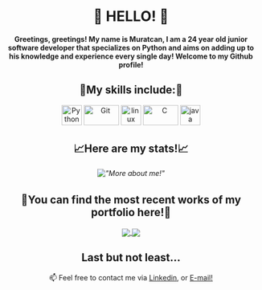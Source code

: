 ### <h1 align="center">👋 HELLO! 👋</h1>

<h4 align="center">Greetings, greetings! My name is Muratcan, I am a 24 year old junior software developer that specializes on Python and aims on adding up to his knowledge and experience every single day! Welcome to my Github profile!</h4>

<h2 align="center">🎼My skills include:🎼</h2>
<p align="center">
	<img title="Python" alt="Python" src="https://cdn.jsdelivr.net/gh/devicons/devicon/icons/python/python-original.svg" width="40" height="40" />
	<img title="Git" alt="Git" src="https://cdn.jsdelivr.net/gh/devicons/devicon/icons/git/git-original.svg" width="70" height="40" />
	<img title="linux" alt="linux" src="https://cdn.jsdelivr.net/gh/devicons/devicon/icons/linux/linux-original.svg" width="40" />	
	<img title="C" alt="C" src="https://cdn.jsdelivr.net/gh/devicons/devicon/icons/c/c-original.svg" width="70" height="40" />
	<img title="java" alt="java" src="https://cdn.jsdelivr.net/gh/devicons/devicon/icons/java/java-original.svg" width="40" />	
</p>

<h2 align="center">📈Here are my stats!📈</h2>

<h6 align="center">
  
!["More about me!"](https://github-readme-stats.vercel.app/api?username=muratcansarkalkan&show_icons=true&theme=synthwave)
  
</h6>
  
<h2 align="center">🧬You can find the most recent works of my portfolio here!🧬</h2>
<p align="center">
  <a href="https://github.com/muratcansarkalkan/AddStadiumstoFM">
  <img align="center" src="https://github-readme-stats.vercel.app/api/pin/?username=muratcansarkalkan&repo=AddStadiumstoFM" />
</a>
<a href="https://github.com/muratcansarkalkan/SaveYourJobs">
  <img align="center" src="https://github-readme-stats.vercel.app/api/pin/?username=muratcansarkalkan&repo=SaveYourJobs" />
</a>
</p>
<h2 align="center">Last but not least...</h2>
<p  align="center">📫 Feel free to contact me via <a href="https://www.linkedin.com/in/muratcansarkalkan">Linkedin</a>, or <a href="mailto:muratcansarkalkan@gmail.com">E-mail!</a></p>

<!--
**muratcansarkalkan/muratcansarkalkan** is a ✨ _special_ ✨ repository because its `README.md` (this file) appears on your GitHub profile.

Here are some ideas to get you started:

- 🔭 I’m currently working on ...
- 🌱 I’m currently learning ...
- 👯 I’m looking to collaborate on ...
- 🤔 I’m looking for help with ...
- 💬 Ask me about ...
- 📫 How to reach me: ...
- 😄 Pronouns: ...
- ⚡ Fun fact: ...
-->

